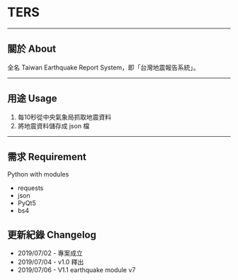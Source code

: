 # TERS

---
## 關於 About
全名 Taiwan Earthquake Report System，即「台灣地震報告系統」。

---
## 用途 Usage
1. 每10秒從中央氣象局抓取地震資料
2. 將地震資料儲存成 json 檔

---
## 需求 Requirement
Python with modules

* requests
* json
* PyQt5
* bs4


## 更新紀錄 Changelog
* 2019/07/02 - 專案成立
* 2019/07/04 - v1.0 釋出
* 2019/07/06 - V1.1 earthquake module v7